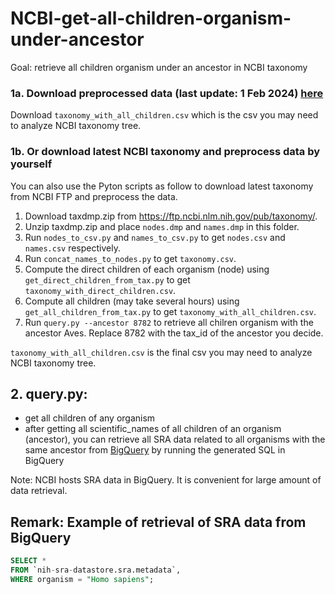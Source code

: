 # NCBI-get-all-children-organism-under-ancestor
Goal: retrieve all children organism under an ancestor in NCBI taxonomy
### 1a. Download preprocessed data (last update: 1 Feb 2024) [here](https://huggingface.co/datasets/tracywong117/NCBI-Taxonomy)
Download `taxonomy_with_all_children.csv` which is the csv you may need to analyze NCBI taxonomy tree.

### 1b. Or download latest NCBI taxonomy and preprocess data by yourself
You can also use the Pyton scripts as follow to download latest taxonomy from NCBI FTP and preprocess the data. 

1. Download taxdmp.zip from https://ftp.ncbi.nlm.nih.gov/pub/taxonomy/.
2. Unzip taxdmp.zip and place `nodes.dmp` and `names.dmp` in this folder.
3. Run `nodes_to_csv.py` and `names_to_csv.py` to get `nodes.csv` and `names.csv` respectively.
4. Run `concat_names_to_nodes.py` to get `taxonomy.csv`.
5. Compute the direct children of each organism (node) using `get_direct_children_from_tax.py` to get `taxonomy_with_direct_children.csv`.
6. Compute all children (may take several hours) using `get_all_children_from_tax.py` to get `taxonomy_with_all_children.csv`.
7. Run `query.py --ancestor 8782` to retrieve all chilren organism with the ancestor Aves. Replace 8782 with the tax_id of the ancestor you decide.

`taxonomy_with_all_children.csv` is the final csv you may need to analyze NCBI taxonomy tree. 

## 2. query.py:
- get all children of any organism
- after getting all scientific_names of all children of an organism (ancestor), you can retrieve all SRA data related to all organisms with the same ancestor from [BigQuery](https://cloud.google.com/bigquery) by running the generated SQL in BigQuery

Note: NCBI hosts SRA data in BigQuery. It is convenient for large amount of data retrieval.

## Remark: Example of retrieval of SRA data from BigQuery
```SQL
SELECT *
FROM `nih-sra-datastore.sra.metadata`,
WHERE organism = "Homo sapiens";
```
